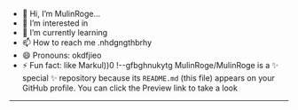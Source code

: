 - 👋 Hi, I’m MulinRoge...
- 👀 I’m interested in 
- 🌱 I’m currently learning
- 📫 How to reach me .nhdgngthbrhy
- 😄 Pronouns: okdfjieo
- ⚡ Fun fact: like Markul))0
!--gfbghnukytg
MulinRoge/MulinRoge is a ✨ special ✨ repository because its `README.md` (this file) appears on your GitHub profile.
You can click the Preview link to take a look 
---
